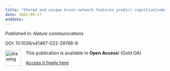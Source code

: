 ```yaml
---
title: "Shared and unique brain network features predict cognitive[comma] personality[comma] and mental health scores in the ABCD study."
date: 2022-04-27
enddate:
---
```


Published in: *Nature communications*

DOI: 10.1038/s41467-022-29766-8

<img src="https://upload.wikimedia.org/wikipedia/commons/thumb/7/77/Open_Access_logo_PLoS_transparent.svg/800px-Open_Access_logo_PLoS_transparent.svg.png" alt="drawing" width="50" align="left"/> &nbsp;&nbsp;&nbsp;This publication is available in **Open Access**! (Gold OA)

&nbsp;&nbsp;&nbsp;[Access it freely here](https://www.nature.com/articles/s41467-022-29766-8.pdf
)

